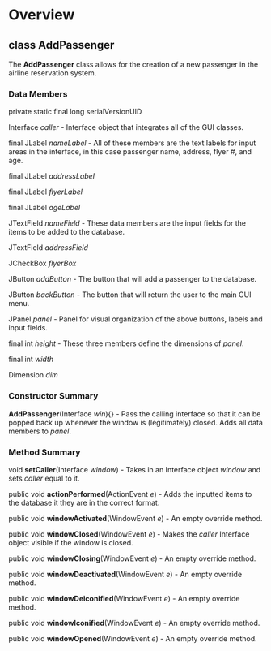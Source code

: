 # Overview #

## **class AddPassenger** ##

The **AddPassenger** class allows for the creation of a new passenger in the airline reservation system.

### Data Members ###

private static final long serialVersionUID

Interface _caller_ - Interface object that integrates all of the GUI classes.

final JLabel _nameLabel_ - All of these members are the text labels for input areas in the interface, in this case passenger name, address, flyer #, and age.

final JLabel _addressLabel_

final JLabel _flyerLabel_

final JLabel _ageLabel_

JTextField _nameField_ - These data members are the input fields for the items to be added to the database.

JTextField _addressField_

JCheckBox _flyerBox_

JButton _addButton_ - The button that will add a passenger to the database.

JButton _backButton_ - The button that will return the user to the main GUI menu.

JPanel _panel_ - Panel for visual organization of the above buttons, labels and input fields.


final int _height_ - These three members define the dimensions of _panel_.

final int _width_

Dimension _dim_


### Constructor Summary ###

**AddPassenger**(Interface _win_){} - Pass the calling interface so that it can be popped back up whenever the window is (legitimately) closed.  Adds all data members to _panel_.

### Method Summary ###

void **setCaller**(Interface _window_) - Takes in an Interface object _window_ and sets _caller_ equal to it.

public void **actionPerformed**(ActionEvent _e_) - Adds the inputted items to the database it they are in the correct format.

public void **windowActivated**(WindowEvent _e_) - An empty override method.

public void **windowClosed**(WindowEvent _e_) - Makes the _caller_ Interface object visible if the window is closed.

public void **windowClosing**(WindowEvent _e_) - An empty override method.

public void **windowDeactivated**(WindowEvent _e_) - An empty override method.

public void **windowDeiconified**(WindowEvent _e_) - An empty override method.

public void **windowIconified**(WindowEvent _e_) - An empty override method.

public void **windowOpened**(WindowEvent _e_) - An empty override method.
